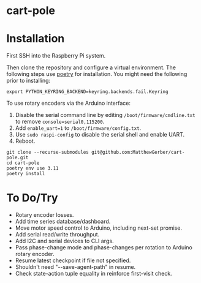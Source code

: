 # cart-pole

# Installation
First SSH into the Raspberry Pi system.

Then clone the repository and configure a virtual environment. The following steps use 
[poetry](https://python-poetry.org/) for installation. You might need the following prior to installing:

```shell
export PYTHON_KEYRING_BACKEND=keyring.backends.fail.Keyring
```

To use rotary encoders via the Arduino interface:
1. Disable the serial command line by editing `/boot/firmware/cmdline.txt` to remove `console=serial0,115200`.
2. Add `enable_uart=1` to `/boot/firmware/config.txt`.
3. Use `sudo raspi-config` to disable the serial shell and enable UART.
4. Reboot.

```shell
git clone --recurse-submodules git@github.com:MatthewGerber/cart-pole.git
cd cart-pole
poetry env use 3.11
poetry install
```

# To Do/Try
* Rotary encoder losses.
* Add time series database/dashboard.
* Move motor speed control to Arduino, including next-set promise.
* Add serial read/write throughput.
* Add I2C and serial devices to CLI args.
* Pass phase-change mode and phase-changes per rotation to Arduino rotary encoder.
* Resume latest checkpoint if file not specified.
* Shouldn't need "--save-agent-path" in resume.
* Check state-action tuple equality in reinforce first-visit check.
